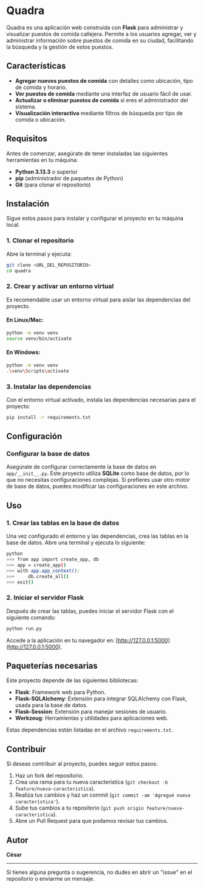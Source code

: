 # Quadra

Quadra es una aplicación web construida con **Flask** para administrar y visualizar puestos de comida callejera. Permite a los usuarios agregar, ver y administrar información sobre puestos de comida en su ciudad, facilitando la búsqueda y la gestión de estos puestos.

## Características

- **Agregar nuevos puestos de comida** con detalles como ubicación, tipo de comida y horario.
- **Ver puestos de comida** mediante una interfaz de usuario fácil de usar.
- **Actualizar o eliminar puestos de comida** si eres el administrador del sistema.
- **Visualización interactiva** mediante filtros de búsqueda por tipo de comida o ubicación.

## Requisitos

Antes de comenzar, asegúrate de tener instaladas las siguientes herramientas en tu máquina:

- **Python 3.13.3** o superior
- **pip** (administrador de paquetes de Python)
- **Git** (para clonar el repositorio)

## Instalación

Sigue estos pasos para instalar y configurar el proyecto en tu máquina local.

### 1. Clonar el repositorio

Abre la terminal y ejecuta:

```bash
git clone <URL_DEL_REPOSITORIO>
cd quadra
```

### 2. Crear y activar un entorno virtual

Es recomendable usar un entorno virtual para aislar las dependencias del proyecto. 

#### En Linux/Mac:

```bash
python -m venv venv
source venv/bin/activate
```

#### En Windows:

```bash
python -m venv venv
.\venv\Scripts\activate
```

### 3. Instalar las dependencias

Con el entorno virtual activado, instala las dependencias necesarias para el proyecto:

```bash
pip install -r requirements.txt
```

## Configuración

### Configurar la base de datos

Asegúrate de configurar correctamente la base de datos en `app/__init__.py`. Este proyecto utiliza **SQLite** como base de datos, por lo que no necesitas configuraciones complejas. Si prefieres usar otro motor de base de datos, puedes modificar las configuraciones en este archivo.

## Uso

### 1. Crear las tablas en la base de datos

Una vez configurado el entorno y las dependencias, crea las tablas en la base de datos. Abre una terminal y ejecuta lo siguiente:

```bash
python
>>> from app import create_app, db
>>> app = create_app()
>>> with app.app_context():
>>>     db.create_all()
>>> exit()
```

### 2. Iniciar el servidor Flask

Después de crear las tablas, puedes iniciar el servidor Flask con el siguiente comando:

```bash
python run.py
```

Accede a la aplicación en tu navegador en: [http://127.0.0.1:5000](http://127.0.0.1:5000).

## Paqueterías necesarias

Este proyecto depende de las siguientes bibliotecas:

- **Flask**: Framework web para Python.
- **Flask-SQLAlchemy**: Extensión para integrar SQLAlchemy con Flask, usada para la base de datos.
- **Flask-Session**: Extensión para manejar sesiones de usuario.
- **Werkzeug**: Herramientas y utilidades para aplicaciones web.

Estas dependencias están listadas en el archivo `requirements.txt`.

## Contribuir

Si deseas contribuir al proyecto, puedes seguir estos pasos:

1. Haz un fork del repositorio.
2. Crea una rama para tu nueva característica (`git checkout -b feature/nueva-caracteristica`).
3. Realiza tus cambios y haz un commit (`git commit -am 'Agregué nueva característica'`).
4. Sube tus cambios a tu repositorio (`git push origin feature/nueva-caracteristica`).
5. Abre un Pull Request para que podamos revisar tus cambios.

## Autor

**César**

---

Si tienes alguna pregunta o sugerencia, no dudes en abrir un "issue" en el repositorio o enviarme un mensaje.
